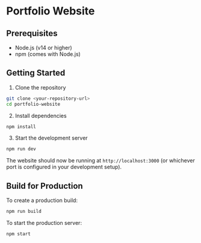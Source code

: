 # Portfolio Website

## Prerequisites
- Node.js (v14 or higher)
- npm (comes with Node.js)

## Getting Started

1. Clone the repository
```bash
git clone <your-repository-url>
cd portfolio-website
```

2. Install dependencies
```bash
npm install
```

3. Start the development server
```bash
npm run dev
```

The website should now be running at `http://localhost:3000` (or whichever port is configured in your development setup).

## Build for Production

To create a production build:
```bash
npm run build
```

To start the production server:
```bash
npm start
```